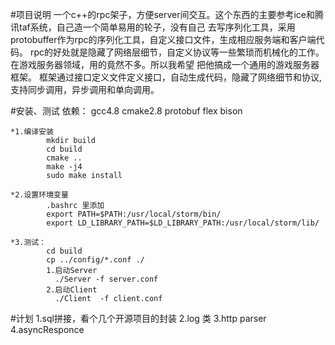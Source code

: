 #项目说明
	一个c++的rpc架子，方便server间交互。这个东西的主要参考ice和腾讯taf系统，自己造一个简单易用的轮子，没有自己
去写序列化工具，采用protobuffer作为rpc的序列化工具，自定义接口文件，生成相应服务端和客户端代码。
	rpc的好处就是隐藏了网络层细节，自定义协议等一些繁琐而机械化的工作。在游戏服务器领域，用的竟然不多。所以我希望
把他搞成一个通用的游戏服务器框架。
	框架通过接口定义文件定义接口，自动生成代码，隐藏了网络细节和协议, 支持同步调用，异步调用和单向调用。

#安装、测试
	依赖： gcc4.8 cmake2.8 protobuf flex bison

	*1.编译安装
			mkdir build
			cd build 
			cmake ..
			make -j4
			sudo make install

	*2.设置环境变量
			.bashrc 里添加
			export PATH=$PATH:/usr/local/storm/bin/
			export LD_LIBRARY_PATH=$LD_LIBRARY_PATH:/usr/local/storm/lib/

	*3.测试：
			cd build
			cp ../config/*.conf ./
			1.启动Server
			  ./Server -f server.conf
			2.启动Client
			  ./Client  -f client.conf

#计划
	1.sql拼接，看个几个开源项目的封装
	2.log 类
	3.http parser
	4.asyncResponce


